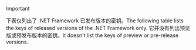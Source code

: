 
> [!IMPORTANT]
> <span data-ttu-id="af3ad-101">下表仅列出了 .NET Framework 已发布版本的密钥。</span><span class="sxs-lookup"><span data-stu-id="af3ad-101">The following table lists the keys of released versions of the .NET Framework only.</span></span> <span data-ttu-id="af3ad-102">它并没有列出预览版或预发布版本的密钥。</span><span class="sxs-lookup"><span data-stu-id="af3ad-102">It doesn't list the keys of preview or pre-release versions.</span></span>
